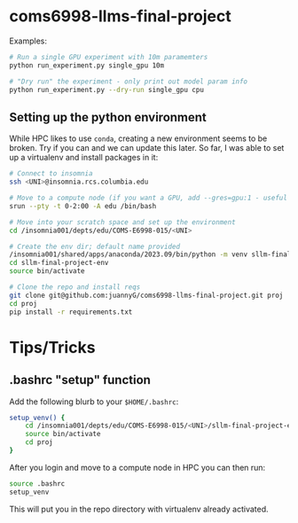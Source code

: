 # coms6998-llms-final-project

Examples:
```sh
# Run a single GPU experiment with 10m paramemters
python run_experiment.py single_gpu 10m

# "Dry run" the experiment - only print out model param info
python run_experiment.py --dry-run single_gpu cpu
```

## Setting up the python environment
While HPC likes to use `conda`, creating a new environment seems to be broken. Try if you can and we can update this later.
So far, I was able to set up a virtualenv and install packages in it:

```sh
# Connect to insomnia
ssh <UNI>@insomnia.rcs.columbia.edu

# Move to a compute node (if you want a GPU, add --gres=gpu:1 - useful if you want to use things like nvidia-smi)
srun --pty -t 0-2:00 -A edu /bin/bash

# Move into your scratch space and set up the environment
cd /insomnia001/depts/edu/COMS-E6998-015/<UNI>

# Create the env dir; default name provided
/insomnia001/shared/apps/anaconda/2023.09/bin/python -m venv sllm-final-project-env
cd sllm-final-project-env
source bin/activate

# Clone the repo and install reqs
git clone git@github.com:juannyG/coms6998-llms-final-project.git proj
cd proj
pip install -r requirements.txt
```

# Tips/Tricks
## .bashrc "setup" function
Add the following blurb to your `$HOME/.bashrc`:
```sh
setup_venv() {
    cd /insomnia001/depts/edu/COMS-E6998-015/<UNI>/sllm-final-project-env
    source bin/activate
    cd proj
}
```

After you login and move to a compute node in HPC you can then run:
```sh
source .bashrc
setup_venv
```
This will put you in the repo directory with virtualenv already activated.
